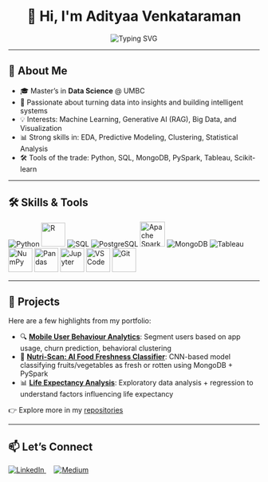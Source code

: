 <h1 align="center">
  👋 Hi, I'm Adityaa Venkataraman
</h1>

<p align="center">
  <img src="https://readme-typing-svg.demolab.com?font=Fira+Code&pause=1000&center=true&vCenter=true&width=500&lines=Data+Analyst;Data+Scientist;AI+Enthusiast" alt="Typing SVG" />
</p>

---

## 🚀 About Me

- 🎓 Master’s in **Data Science** @ UMBC
- 🧠 Passionate about turning data into insights and building intelligent systems
- 💡 Interests: Machine Learning, Generative AI (RAG), Big Data, and Visualization
- 📊 Strong skills in: EDA, Predictive Modeling, Clustering, Statistical Analysis
- 🛠️ Tools of the trade: Python, SQL, MongoDB, PySpark, Tableau, Scikit-learn

---

## 🛠️ Skills & Tools

<p >
  <img src="https://img.icons8.com/color/48/000000/python--v1.png" alt="Python"/>
  <img src="https://cdn.jsdelivr.net/gh/devicons/devicon/icons/r/r-original.svg" width="48" alt="R"/>
  <img src="https://img.icons8.com/fluency/48/000000/mysql-logo.png" alt="SQL"/>
   <img src="https://img.icons8.com/color/48/000000/postgreesql.png" alt="PostgreSQL"/>
    <img src="https://cdn.jsdelivr.net/gh/devicons/devicon/icons/apache/apache-original.svg" alt="Apache Spark" width="50" height="50"/>
  <img src="https://img.icons8.com/color/48/000000/mongodb.png" alt="MongoDB"/>
  <img src="https://img.icons8.com/color/48/000000/tableau-software.png" alt="Tableau"/>
  <img src="https://upload.wikimedia.org/wikipedia/commons/3/31/NumPy_logo_2020.svg" width="48" alt="NumPy"/>
  <img src="https://upload.wikimedia.org/wikipedia/commons/e/ed/Pandas_logo.svg" width="48" alt="Pandas"/>
  <img src="https://upload.wikimedia.org/wikipedia/commons/3/38/Jupyter_logo.svg" width="48" alt="Jupyter"/>
  <img src="https://cdn.jsdelivr.net/gh/devicons/devicon/icons/vscode/vscode-original.svg" width="48" alt="VS Code"/>
  <img src="https://cdn.jsdelivr.net/gh/devicons/devicon/icons/git/git-original.svg" width="48" alt="Git"/>
</p>



---

## 💼 Projects

Here are a few highlights from my portfolio:

- 🔍 **[Mobile User Behaviour Analytics](#)**: Segment users based on app usage, churn prediction, behavioral clustering
- 🥦 **[Nutri-Scan: AI Food Freshness Classifier](#)**: CNN-based model classifying fruits/vegetables as fresh or rotten using MongoDB + PySpark
- 📊 **[Life Expectancy Analysis](#)**: Exploratory data analysis + regression to understand factors influencing life expectancy

👉 Explore more in my [repositories](https://github.com/adityaavenkataraman192?tab=repositories)

---

## 📫 Let’s Connect

<p>
  <a href="https://www.linkedin.com/in/adityaa-venkataraman-96a6871a8/" target="_blank">
    <img src="https://img.icons8.com/color/48/000000/linkedin.png" alt="LinkedIn"/>
  </a>
  &nbsp;&nbsp;&nbsp;
  <a href="https://medium.com/@adityaavenkat1907"  target="_blank">
    <img src="https://img.icons8.com/ios-filled/50/000000/medium-logo.png" alt="Medium"/>
  </a>
</p>



